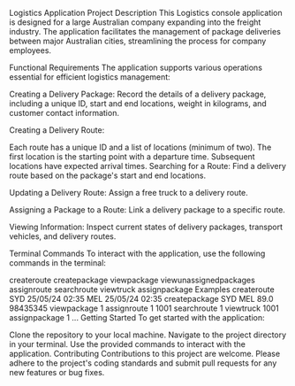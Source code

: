 Logistics Application
Project Description
This Logistics console application is designed for a large Australian company expanding into the freight industry. The application facilitates the management of package deliveries between major Australian cities, streamlining the process for company employees.

Functional Requirements
The application supports various operations essential for efficient logistics management:

Creating a Delivery Package: Record the details of a delivery package, including a unique ID, start and end locations, weight in kilograms, and customer contact information.

Creating a Delivery Route:

Each route has a unique ID and a list of locations (minimum of two).
The first location is the starting point with a departure time.
Subsequent locations have expected arrival times.
Searching for a Route: Find a delivery route based on the package's start and end locations.

Updating a Delivery Route: Assign a free truck to a delivery route.

Assigning a Package to a Route: Link a delivery package to a specific route.

Viewing Information: Inspect current states of delivery packages, transport vehicles, and delivery routes.

Terminal Commands
To interact with the application, use the following commands in the terminal:

createroute <StartLocation> <DepartureTime> <EndLocation> <ArrivalTime>
createpackage <StartLocation> <EndLocation> <Weight> <CustomerContact>
viewpackage <PackageID>
viewunassignedpackages
assignroute <PackageID> <RouteID>
searchroute <RouteID>
viewtruck <TruckID>
assignpackage <PackageID>
Examples
createroute SYD 25/05/24 02:35 MEL 25/05/24 02:35
createpackage SYD MEL 89.0 98435345
viewpackage 1
assignroute 1 1001
searchroute 1
viewtruck 1001
assignpackage 1
...
Getting Started
To get started with the application:

Clone the repository to your local machine.
Navigate to the project directory in your terminal.
Use the provided commands to interact with the application.
Contributing
Contributions to this project are welcome. Please adhere to the project's coding standards and submit pull requests for any new features or bug fixes.
